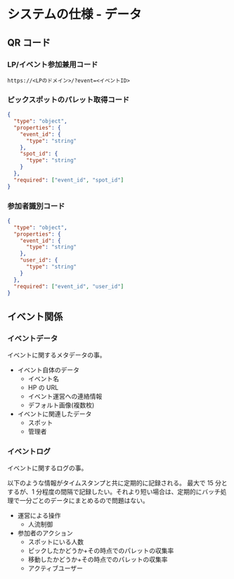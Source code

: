 # システムの仕様 - データ

## QR コード

### LP/イベント参加兼用コード

`https://<LPのドメイン>/?event=<イベントID>`

### ピックスポットのパレット取得コード

```JSON
{
  "type": "object",
  "properties": {
    "event_id": {
      "type": "string"
    },
    "spot_id": {
      "type": "string"
    }
  },
  "required": ["event_id", "spot_id"]
}
```

### 参加者識別コード

```JSON
{
  "type": "object",
  "properties": {
    "event_id": {
      "type": "string"
    },
    "user_id": {
      "type": "string"
    }
  },
  "required": ["event_id", "user_id"]
}
```

## イベント関係

### イベントデータ

イベントに関するメタデータの事。

- イベント自体のデータ
  - イベント名
  - HP の URL
  - イベント運営への連絡情報
  - デフォルト画像(複数枚)
- イベントに関連したデータ
  - スポット
  - 管理者

### イベントログ

イベントに関するログの事。

以下のような情報がタイムスタンプと共に定期的に記録される。
最大で 15 分とするが、1 分程度の間隔で記録したい。それより短い場合は、定期的にバッチ処理で一分ごとのデータにまとめるので問題はない。

- 運営による操作
  - 人流制御
- 参加者のアクション
  - スポットにいる人数
  - ピックしたかどうか+その時点でのパレットの収集率
  - 移動したかどうか+その時点でのパレットの収集率
  - アクティブユーザー

